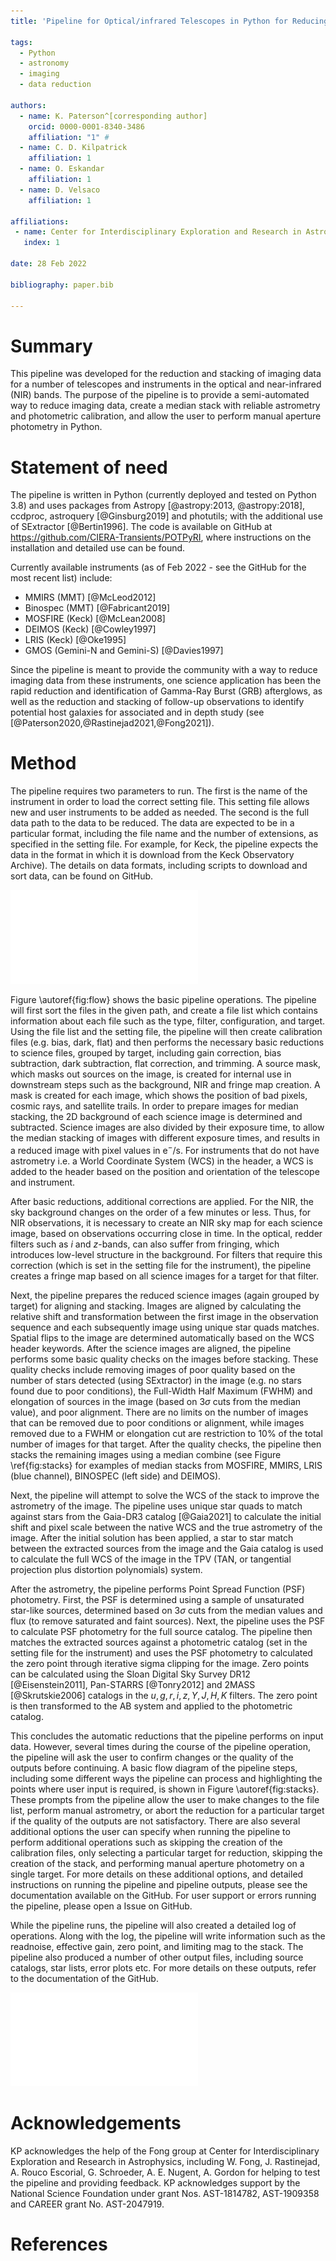 ```yaml
---
title: 'Pipeline for Optical/infrared Telescopes in Python for Reducing Images (POTPyRI)'

tags:
  - Python
  - astronomy
  - imaging
  - data reduction

authors:
  - name: K. Paterson^[corresponding author]
    orcid: 0000-0001-8340-3486
    affiliation: "1" #
  - name: C. D. Kilpatrick
    affiliation: 1
  - name: O. Eskandar
    affiliation: 1
  - name: D. Velsaco
    affiliation: 1

affiliations:
 - name: Center for Interdisciplinary Exploration and Research in Astrophysics and Department of Physics and Astronomy, Northwestern University, 1800 Sherman Ave, Evanston, IL 60201, USA
   index: 1

date: 28 Feb 2022

bibliography: paper.bib

---
```


# Summary

This pipeline was developed for the reduction and stacking of imaging data for a number of telescopes and instruments in the optical and near-infrared (NIR) bands. The purpose of the pipeline is to provide a semi-automated way to reduce imaging data, create a median stack with reliable astrometry and photometric calibration, and allow the user to perform manual aperture photometry in Python.

# Statement of need

The pipeline is written in Python (currently deployed and tested on Python 3.8) and uses packages from Astropy [@astropy:2013, @astropy:2018], ccdproc, astroquery [@Ginsburg2019] and photutils; with the additional use of SExtractor [@Bertin1996]. The code is available on GitHub at https://github.com/CIERA-Transients/POTPyRI, where instructions on the installation and detailed use can be found.

Currently available instruments (as of Feb 2022 - see the GitHub for the most recent list) include:

 - MMIRS (MMT) [@McLeod2012]
 - Binospec (MMT) [@Fabricant2019]
 - MOSFIRE (Keck) [@McLean2008]
 - DEIMOS (Keck) [@Cowley1997]
 - LRIS (Keck) [@Oke1995]
 - GMOS (Gemini-N and Gemini-S) [@Davies1997]

Since the pipeline is meant to provide the community with a way to reduce imaging data from these instruments, one science application has been the rapid reduction and identification of Gamma-Ray Burst (GRB) afterglows, as well as the reduction and stacking of follow-up observations to identify potential host galaxies for associated and in depth study (see [@Paterson2020,@Rastinejad2021,@Fong2021]).

# Method

The pipeline requires two parameters to run. The first is the name of the instrument in order to load the correct setting file. This setting file allows new and user instruments to be added as needed. The second is the full data path to the data to be reduced. The data are expected to be in a particular format, including the file name and the number of extensions, as specified in the setting file. For example, for Keck, the pipeline expects the data in the format in which it is download from the Keck Observatory Archive). The details on data formats, including scripts to download and sort data, can be found on GitHub. 

![Flow diagram of the steps taken by the pipeline. Points where user input is required is shown in green. A number of different options are shown depending on the additional optional parameters selected when running the pipeline.\label{fig:flow}](../images/Pipeline_flow_diagram.pdf)

Figure \autoref{fig:flow} shows the basic pipeline operations. The pipeline will first sort the files in the given path, and create a file list which contains information about each file such as the type, filter, configuration, and target. Using the file list and the setting file, the pipeline will then create calibration files (e.g. bias, dark, flat) and then performs the necessary basic reductions to science files, grouped by target, including gain correction, bias subtraction, dark subtraction, flat correction, and trimming. A source mask, which masks out sources on the image, is created for internal use in downstream steps such as the background, NIR and fringe map creation. A mask is created for each image, which shows the position of bad pixels, cosmic rays, and satellite trails. In order to prepare images for median stacking, the 2D background of each science image is determined and subtracted. Science images are also divided by their exposure time, to allow the median stacking of images with different exposure times, and results in a reduced image with pixel values in e$^{-}$/s. For instruments that do not have astrometry i.e. a World Coordinate System (WCS) in the header, a WCS is added to the header based on the position and orientation of the telescope and instrument.

After basic reductions, additional corrections are applied. For the NIR, the sky background changes on the order of a few minutes or less. Thus, for NIR observations, it is necessary to create an NIR sky map for each science image, based on observations occurring close in time. In the optical, redder filters such as $i$ and $z$-bands, can also suffer from fringing, which introduces low-level structure in the background. For filters that require this correction (which is set in the setting file for the instrument), the pipeline creates a fringe map based on all science images for a target for that filter.

Next, the pipeline prepares the reduced science images (again grouped by target) for aligning and stacking. Images are aligned by calculating the relative shift and transformation between the first image in the observation sequence and each subsequently image using unique star quads matches. Spatial flips to the image are determined automatically based on the WCS header keywords. After the science images are aligned, the pipeline performs some basic quality checks on the images before stacking. These quality checks include removing images of poor quality based on the number of stars detected (using SExtractor) in the image (e.g. no stars found due to poor conditions), the Full-Width Half Maximum (FWHM) and elongation of sources in the image (based on 3$\sigma$ cuts from the median value), and poor alignment. There are no limits on the number of images that can be removed due to poor conditions or alignment, while images removed due to a FWHM or elongation cut are restriction to 10\% of the total number of images for that target. After the quality checks, the pipeline then stacks the remaining images using a median combine (see Figure \ref{fig:stacks} for examples of median stacks from MOSFIRE, MMIRS, LRIS (blue channel), BINOSPEC (left side) and DEIMOS).

Next, the pipeline will attempt to solve the WCS of the stack to improve the astrometry of the image. The pipeline uses unique star quads to match against stars from the Gaia-DR3 catalog [@Gaia2021] to calculate the initial shift and pixel scale between the native WCS and the true astrometry of the image. After the initial solution has been applied, a star to star match between the extracted sources from the image and the Gaia catalog is used to calculate the full WCS of the image in the TPV (TAN, or tangential projection plus distortion polynomials) system.

After the astrometry, the pipeline performs Point Spread Function (PSF) photometry. First, the PSF is determined using a sample of unsaturated star-like sources, determined based on 3$\sigma$ cuts from the median values and flux (to remove saturated and faint sources). Next, the pipeline uses the PSF to calculate PSF photometry for the full source catalog. The pipeline then matches the extracted sources against a photometric catalog (set in the setting file for the instrument) and uses the PSF photometry to calculated the zero point through iterative sigma clipping for the image. Zero points can be calculated using the Sloan Digital Sky Survey DR12 [@Eisenstein2011], Pan-STARRS [@Tonry2012] and 2MASS [@Skrutskie2006] catalogs in the $u,g,r,i,z,Y,J,H,K$ filters. The zero point is then transformed to the AB system and applied to the photometric catalog.

This concludes the automatic reductions that the pipeline performs on input data. However, several times during the course of the pipeline operation, the pipeline will ask the user to confirm changes or the quality of the outputs before continuing. A basic flow diagram of the pipeline steps, including some different ways the pipeline can process and highlighting the points where user input is required, is shown in Figure \autoref{fig:stacks}. These prompts from the pipeline allow the user to make changes to the file list, perform manual astrometry, or abort the reduction for a particular target if the quality of the outputs are not satisfactory. There are also several additional options the user can specify when running the pipeline to perform additional operations such as skipping the creation of the calibration files, only selecting a particular target for reduction, skipping the creation of the stack, and performing manual aperture photometry on a single target. For more details on these additional options, and detailed instructions on running the pipeline and pipeline outputs, please see the documentation available on the GitHub. For user support or errors running the pipeline, please open a Issue on GitHub.

While the pipeline runs, the pipeline will also created a detailed log of operations. Along with the log, the pipeline will write information such as the readnoise, effective gain, zero point, and limiting mag to the stack. The pipeline also produced a number of other output files, including source catalogs, star lists, error plots etc. For more details on these outputs, refer to the documentation of the GitHub.

![Examples of stacks produced by the pipeline from MOSFIRE, MMIRS, LRIS (blue side), BINOSPEC (left side) and DEIMOS data. The position of Gaia DR3 stars are shown by the green circles.\label{fig:stacks}](../images/Stack_examples.pdf)

# Acknowledgements

KP acknowledges the help of the Fong group at Center for Interdisciplinary Exploration and Research in Astrophysics, including W. Fong, J. Rastinejad, A. Rouco Escorial, G. Schroeder, A. E. Nugent, A. Gordon for helping to test the pipeline and providing feedback. KP acknowledges support by the National Science Foundation under grant Nos. AST-1814782, AST-1909358 and CAREER grant No. AST-2047919.

# References
